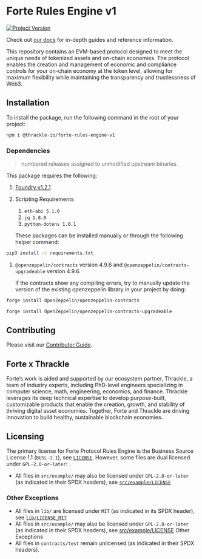 # Forte Rules Engine v1

[![Project Version][version-image]][version-url]

Check out [our docs](https://docs.forterulesengine.io) for in-depth guides and reference information.

This repository contains an EVM-based protocol designed to meet the unique needs of tokenized assets and on-chain economies. The protocol enables the creation and management of economic and compliance controls for your on-chain economy at the token level, allowing for maximum flexibility while maintaining the transparency and trustlessness of Web3.

[version-image]: https://img.shields.io/badge/Version-2.4.0-brightgreen?style=for-the-badge&logo=appveyor
[version-url]: https://github.com/thrackle-io/forte-rules-engine-v1

## Installation

To install the package, run the following command in the root of your project:

```bash
npm i @thrackle-io/forte-rules-engine-v1
```

### Dependencies

> numbered releases assigned to unmodified upstream binaries.

This package requires the following:

1.  [Foundry v1.2.1](https://github.com/foundry-rs/foundry?tab=readme-ov-file#installation)
 
2.  Scripting Requirements
    1.  `eth-abi 5.1.0`
    2.  `jq 1.8.0`
    3.  `python-dotenv 1.0.1`

    These packages can be installed manually or through the following helper command:

```bash
pip3 install -r requirements.txt
```

1. `@openzeppelin/contracts` version 4.9.6 and `@openzeppelin/contracts-upgradeable` version 4.9.6.

    If the contracts show any compiling errors, try to manually update the version of the existing openzeppelin library in your project by doing:

```bash
forge install OpenZeppelin/openzeppelin-contracts
```

```bash
forge install OpenZeppelin/openzeppelin-contracts-upgradeable
```

## Contributing

Please visit our [Contributor Guide](./CONTRIBUTING.md).

## Forte x Thrackle

Forte’s work is aided and supported by our ecosystem partner, Thrackle, a team of industry experts, including PhD-level engineers specializing in computer science, math, engineering, economics, and finance. Thrackle leverages its deep technical expertise to develop purpose-built, customizable products that enable the creation, growth, and stability of thriving digital asset economies. Together, Forte and Thrackle are driving innovation to build healthy, sustainable blockchain economies.

## Licensing

The primary license for Forte Protocol Rules Engine is the Business Source License 1.1 (`BUSL-1.1`), see [`LICENSE`](./LICENSE). However, some files are dual licensed under `GPL-2.0-or-later`:

- All files in `src/example/` may also be licensed under `GPL-2.0-or-later` (as indicated in their SPDX headers), see [`src/example/LICENSE`](./src/example/LICENSE)

### Other Exceptions

- All files in `lib/` are licensed under `MIT` (as indicated in its SPDX header), see [`lib/LICENSE_MIT`](lib/LICENSE_MIT)
- All files in `src/example/` may also be licensed under `GPL-2.0-or-later` (as indicated in their SPDX headers), see [src/example/LICENSE](src/example/LICENSE)
Other Exceptions
- All files in `contracts/test` remain unlicensed (as indicated in their SPDX headers).